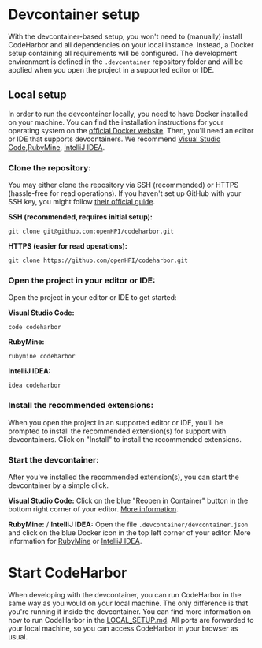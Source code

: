 # Devcontainer setup

With the devcontainer-based setup, you won't need to (manually) install CodeHarbor and all dependencies on your local instance. Instead, a Docker setup containing all requirements will be configured. The development environment is defined in the `.devcontainer` repository folder and will be applied when you open the project in a supported editor or IDE.

## Local setup

In order to run the devcontainer locally, you need to have Docker installed on your machine. You can find the installation instructions for your operating system on the [official Docker website](https://docs.docker.com/get-docker/). Then, you'll need an editor or IDE that supports devcontainers. We recommend [Visual Studio Code](https://code.visualstudio.com/),[RubyMine](https://www.jetbrains.com/ruby/), [IntelliJ IDEA](https://www.jetbrains.com/idea/).

### Clone the repository:

You may either clone the repository via SSH (recommended) or HTTPS (hassle-free for read operations). If you haven't set up GitHub with your SSH key, you might follow [their official guide](https://docs.github.com/en/authentication/connecting-to-github-with-ssh).

**SSH (recommended, requires initial setup):**
```shell
git clone git@github.com:openHPI/codeharbor.git
```

**HTTPS (easier for read operations):**
```shell
git clone https://github.com/openHPI/codeharbor.git
```

### Open the project in your editor or IDE:

Open the project in your editor or IDE to get started:

**Visual Studio Code:**
```shell
code codeharbor
```

**RubyMine:**
```shell
rubymine codeharbor
```

**IntelliJ IDEA:**
```shell
idea codeharbor
```

### Install the recommended extensions:

When you open the project in an supported editor or IDE, you'll be prompted to install the recommended extension(s) for support with devcontainers. Click on "Install" to install the recommended extensions.

### Start the devcontainer:

After you've installed the recommended extension(s), you can start the devcontainer by a simple click.

**Visual Studio Code:**
Click on the blue "Reopen in Container" button in the bottom right corner of your editor. [More information](https://code.visualstudio.com/docs/devcontainers/tutorial).

**RubyMine:** / **IntelliJ IDEA:**
Open the file `.devcontainer/devcontainer.json` and click on the blue Docker icon in the top left corner of your editor. More information for [RubyMine](https://www.jetbrains.com/help/ruby/connect-to-devcontainer.html#create_dev_container_inside_ide) or [IntelliJ IDEA](https://www.jetbrains.com/help/idea/connect-to-devcontainer.html#create_dev_container_inside_ide).

# Start CodeHarbor

When developing with the devcontainer, you can run CodeHarbor in the same way as you would on your local machine. The only difference is that you're running it inside the devcontainer. You can find more information on how to run CodeHarbor in the [LOCAL_SETUP.md](LOCAL_SETUP.md#start-codeharbor). All ports are forwarded to your local machine, so you can access CodeHarbor in your browser as usual.
